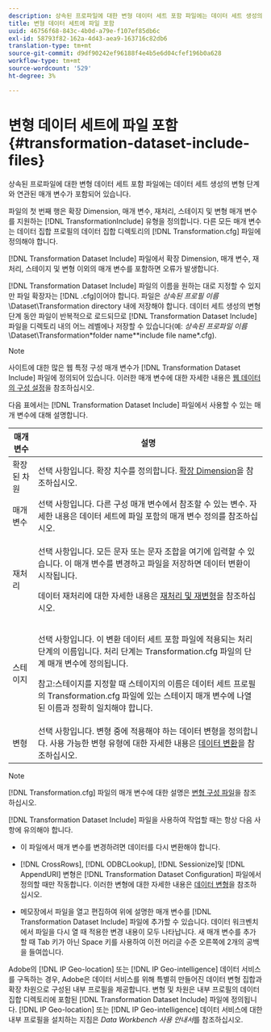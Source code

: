 ```yaml
---
description: 상속된 프로파일에 대한 변형 데이터 세트 포함 파일에는 데이터 세트 생성의 변형 단계와 연관된 매개 변수가 포함되어 있습니다.
title: 변형 데이터 세트에 파일 포함
uuid: 46756f68-843c-4b0d-a79e-f107ef85db6c
exl-id: 58793f82-162a-4d43-aea9-163716c82db6
translation-type: tm+mt
source-git-commit: d9df90242ef96188f4e4b5e6d04cfef196b0a628
workflow-type: tm+mt
source-wordcount: '529'
ht-degree: 3%

---
```


# 변형 데이터 세트에 파일 포함{#transformation-dataset-include-files}

상속된 프로파일에 대한 변형 데이터 세트 포함 파일에는 데이터 세트 생성의 변형 단계와 연관된 매개 변수가 포함되어 있습니다.

파일의 첫 번째 행은 확장 Dimension, 매개 변수, 재처리, 스테이지 및 변형 매개 변수를 지원하는 [!DNL TransformationInclude] 유형을 정의합니다. 다른 모든 매개 변수는 데이터 집합 프로필의 데이터 집합 디렉토리의 [!DNL Transformation.cfg] 파일에 정의해야 합니다.

[!DNL Transformation Dataset Include] 파일에서 확장 Dimension, 매개 변수, 재처리, 스테이지 및 변형 이외의 매개 변수를 포함하면 오류가 발생합니다.

[!DNL Transformation Dataset Include] 파일의 이름을 원하는 대로 지정할 수 있지만 파일 확장자는 [!DNL .cfg]이어야 합니다. 파일은 *상속된 프로필 이름*\Dataset\Transformation directory 내에 저장해야 합니다. 데이터 세트 생성의 변형 단계 동안 파일이 반복적으로 로드되므로 [!DNL Transformation Dataset Include] 파일을 디렉토리 내의 어느 레벨에나 저장할 수 있습니다(예: *상속된 프로파일 이름*\Dataset\Transformation\*folder name*\*include file name*.cfg).

>[!NOTE]
>
>사이트에 대한 많은 웹 특정 구성 매개 변수가 [!DNL Transformation Dataset Include] 파일에 정의되어 있습니다. 이러한 매개 변수에 대한 자세한 내용은 [웹 데이터의 구성 설정](../../../../home/c-dataset-const-proc/c-config-web-data/c-config-web-data.md#concept-9a306b65483a484bb3f6f3c1d7e77519)을 참조하십시오.

다음 표에서는 [!DNL Transformation Dataset Include] 파일에서 사용할 수 있는 매개 변수에 대해 설명합니다.

<table id="table_7BD343888D9145BCBA889B531A4D18F8"> 
 <thead> 
  <tr> 
   <th colname="col1" class="entry"> 매개 변수 </th> 
   <th colname="col2" class="entry"> 설명 </th> 
  </tr> 
 </thead>
 <tbody> 
  <tr> 
   <td colname="col1"> 확장된 차원 </td> 
   <td colname="col2"> 선택 사항입니다. 확장 치수를 정의합니다. <a href="../../../../home/c-dataset-const-proc/c-ex-dim/c-abt-ex-dim.md"> 확장 Dimension</a>을 참조하십시오. </td> 
  </tr> 
  <tr> 
   <td colname="col1"> 매개 변수 </td> 
   <td colname="col2"> 선택 사항입니다. 다른 구성 매개 변수에서 참조할 수 있는 변수. 자세한 내용은 데이터 세트에 파일 포함</a>의 매개 변수 정의를 참조하십시오.<a href="../../../../home/c-dataset-const-proc/c-dataset-inc-files/c-def-param-dataset-inc-files/c-def-param-dataset-inc-files.md#concept-5ad06acc8dc44bf2a99643fafdd56b50"> </a></td> 
  </tr> 
  <tr> 
   <td colname="col1"> 재처리 </td> 
   <td colname="col2"> <p>선택 사항입니다. 모든 문자 또는 문자 조합을 여기에 입력할 수 있습니다. 이 매개 변수를 변경하고 파일을 저장하면 데이터 변환이 시작됩니다. </p> <p> 데이터 재처리에 대한 자세한 내용은 <a href="../../../../home/c-dataset-const-proc/c-reproc-retrans/c-unst-reproc-retrans.md"> 재처리 및 재변형</a>을 참조하십시오. </p> </td> 
  </tr> 
  <tr> 
   <td colname="col1"> 스테이지 </td> 
   <td colname="col2"> <p>선택 사항입니다. 이 <span class="wintitle"> 변환 데이터 세트 포함</span> 파일에 적용되는 처리 단계의 이름입니다. 처리 단계는 <span class="filepath"> Transformation.cfg</span> 파일의 단계 매개 변수에 정의됩니다. </p> <p> <p>참고:스테이지를 지정할 때 스테이지의 이름은 데이터 세트 프로필의 <span class="filepath"> Transformation.cfg</span> 파일에 있는 스테이지 매개 변수에 나열된 이름과 정확히 일치해야 합니다. </p> </p> </td> 
  </tr> 
  <tr> 
   <td colname="col1"> 변형 </td> 
   <td colname="col2"> 선택 사항입니다. 변형 중에 적용해야 하는 데이터 변형을 정의합니다. 사용 가능한 변형 유형에 대한 자세한 내용은 <a href="../../../../home/c-dataset-const-proc/c-data-trans/c-abt-transf.md"> 데이터 변환</a>을 참조하십시오. </td> 
  </tr> 
 </tbody> 
</table>

>[!NOTE]
>
>[!DNL Transformation.cfg] 파일의 매개 변수에 대한 설명은 [변형 구성 파일](../../../../home/c-dataset-const-proc/c-trans-config-file/c-abt-trans-config-file.md)을 참조하십시오.

[!DNL Transformation Dataset Include] 파일을 사용하여 작업할 때는 항상 다음 사항에 유의해야 합니다.

* 이 파일에서 매개 변수를 변경하려면 데이터를 다시 변환해야 합니다.
* [!DNL CrossRows],  [!DNL ODBCLookup],  [!DNL Sessionize]및  [!DNL AppendURI] 변형은  [!DNL Transformation Dataset Configuration] 파일에서 정의할 때만 작동합니다. 이러한 변형에 대한 자세한 내용은 [데이터 변형](../../../../home/c-dataset-const-proc/c-data-trans/c-abt-transf.md)을 참조하십시오.

* 메모장에서 파일을 열고 편집하여 위에 설명한 매개 변수를 [!DNL Transformation Dataset Include] 파일에 추가할 수 있습니다. 데이터 워크벤치에서 파일을 다시 열 때 적용한 변경 내용이 모두 나타납니다. 새 매개 변수를 추가할 때 Tab 키가 아닌 Space 키를 사용하여 이전 머리글 수준 오른쪽에 2개의 공백을 들여씁니다.

Adobe의 [!DNL IP Geo-location] 또는 [!DNL IP Geo-intelligence] 데이터 서비스를 구독하는 경우, Adobe은 데이터 서비스를 위해 특별히 만들어진 데이터 변형 집합과 확장 차원으로 구성된 내부 프로필을 제공합니다. 변형 및 차원은 내부 프로필의 데이터 집합 디렉토리에 포함된 [!DNL Transformation Dataset Include] 파일에 정의됩니다. [!DNL IP Geo-location] 또는 [!DNL IP Geo-intelligence] 데이터 서비스에 대한 내부 프로필을 설치하는 지침은 *Data Workbench 사용 안내서*&#x200B;를 참조하십시오.
